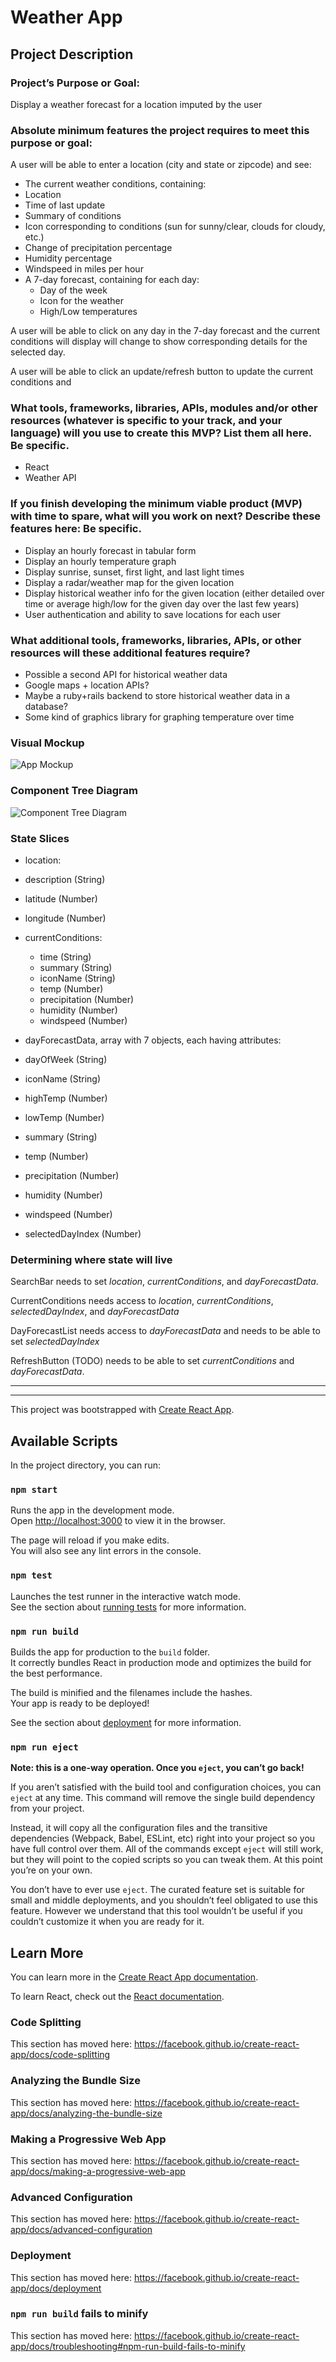
# Weather App

## Project Description

### Project’s Purpose or Goal:
Display a weather forecast for a location imputed by the user

### Absolute minimum features the project requires to meet this purpose or goal:

A user will be able to enter a location (city and state or zipcode) and see:
* The current weather conditions, containing:
 * Location
 * Time of last update
 * Summary of conditions
 * Icon corresponding to conditions (sun for sunny/clear, clouds for cloudy, etc.)
 * Change of precipitation percentage
 * Humidity percentage
 * Windspeed in miles per hour
* A 7-day forecast, containing for each day:
  * Day of the week
  * Icon for the weather
  * High/Low temperatures

A user will be able to click on any day in the 7-day forecast and the current conditions will display will change to show corresponding details for the selected day.

A user will be able to click an update/refresh button to update the current conditions and

### What tools, frameworks, libraries, APIs, modules and/or other resources (whatever is specific to your track, and your language) will you use to create this MVP? List them all here. Be specific.

* React
* Weather API

### If you finish developing the minimum viable product (MVP) with time to spare, what will you work on next? Describe these features here: Be specific.

* Display an hourly forecast in tabular form
* Display an hourly temperature graph
* Display sunrise, sunset, first light, and last light times
* Display a radar/weather map for the given location
* Display historical weather info for the given location (either detailed over time or average high/low for the given day over the last few years)
* User authentication and ability to save locations for each user

### What additional tools, frameworks, libraries, APIs, or other resources will these additional features require?

* Possible a second API for historical weather data
* Google maps + location APIs?
* Maybe a ruby+rails backend to store historical weather data in a database?
* Some kind of graphics library for graphing temperature over time

### Visual Mockup

![App Mockup](Weather_App_Mockup.png)

### Component Tree Diagram

![Component Tree Diagram](Component_Tree_Diagram.png)

### State Slices

* location:
 * description (String)
 * latitude (Number)
 * longitude (Number)

* currentConditions:
  * time (String)
  * summary (String)
  * iconName (String)
  * temp (Number)
  * precipitation (Number)
  * humidity (Number)
  * windspeed (Number)

* dayForecastData, array with 7 objects, each having attributes:
 * dayOfWeek (String)
 * iconName (String)
 * highTemp (Number)
 * lowTemp (Number)
 * summary (String)
 * temp (Number)
 * precipitation (Number)
 * humidity (Number)
 * windspeed (Number)

* selectedDayIndex (Number)

### Determining where state will live

SearchBar needs to set _location_, _currentConditions_, and _dayForecastData_.

CurrentConditions needs access to _location_, _currentConditions_, _selectedDayIndex_, and _dayForecastData_

DayForecastList needs access to _dayForecastData_ and needs to be able to set _selectedDayIndex_

RefreshButton (TODO) needs to be able to set _currentConditions_ and _dayForecastData_.


<hr>
<hr>

This project was bootstrapped with [Create React App](https://github.com/facebook/create-react-app).

## Available Scripts

In the project directory, you can run:

### `npm start`

Runs the app in the development mode.<br>
Open [http://localhost:3000](http://localhost:3000) to view it in the browser.

The page will reload if you make edits.<br>
You will also see any lint errors in the console.

### `npm test`

Launches the test runner in the interactive watch mode.<br>
See the section about [running tests](https://facebook.github.io/create-react-app/docs/running-tests) for more information.

### `npm run build`

Builds the app for production to the `build` folder.<br>
It correctly bundles React in production mode and optimizes the build for the best performance.

The build is minified and the filenames include the hashes.<br>
Your app is ready to be deployed!

See the section about [deployment](https://facebook.github.io/create-react-app/docs/deployment) for more information.

### `npm run eject`

**Note: this is a one-way operation. Once you `eject`, you can’t go back!**

If you aren’t satisfied with the build tool and configuration choices, you can `eject` at any time. This command will remove the single build dependency from your project.

Instead, it will copy all the configuration files and the transitive dependencies (Webpack, Babel, ESLint, etc) right into your project so you have full control over them. All of the commands except `eject` will still work, but they will point to the copied scripts so you can tweak them. At this point you’re on your own.

You don’t have to ever use `eject`. The curated feature set is suitable for small and middle deployments, and you shouldn’t feel obligated to use this feature. However we understand that this tool wouldn’t be useful if you couldn’t customize it when you are ready for it.

## Learn More

You can learn more in the [Create React App documentation](https://facebook.github.io/create-react-app/docs/getting-started).

To learn React, check out the [React documentation](https://reactjs.org/).

### Code Splitting

This section has moved here: https://facebook.github.io/create-react-app/docs/code-splitting

### Analyzing the Bundle Size

This section has moved here: https://facebook.github.io/create-react-app/docs/analyzing-the-bundle-size

### Making a Progressive Web App

This section has moved here: https://facebook.github.io/create-react-app/docs/making-a-progressive-web-app

### Advanced Configuration

This section has moved here: https://facebook.github.io/create-react-app/docs/advanced-configuration

### Deployment

This section has moved here: https://facebook.github.io/create-react-app/docs/deployment

### `npm run build` fails to minify

This section has moved here: https://facebook.github.io/create-react-app/docs/troubleshooting#npm-run-build-fails-to-minify
